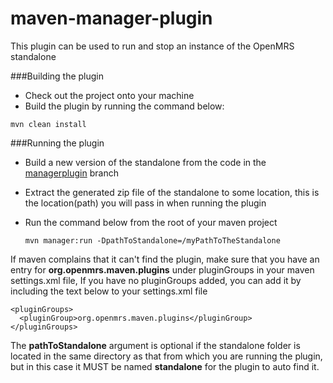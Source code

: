 maven-manager-plugin
====================

This plugin can be used to run and stop an instance of the OpenMRS standalone

###Building the plugin
 * Check out the project onto your machine 
 * Build the plugin by running the command below: 
 
  ``` 
  mvn clean install
  ```


###Running the plugin
* Build a new version of the standalone from the code in the [managerplugin](https://github.com/openmrs/openmrs-standalone/tree/managerplugin) branch
* Extract the generated zip file of the standalone to some location, this is the location(path) you will pass in when running the plugin
* Run the command below from the root of your maven project 
  
  ```
  mvn manager:run -DpathToStandalone=/myPathToTheStandalone
  ```

If maven complains that it can't find the plugin, make sure that you have an entry for **org.openmrs.maven.plugins** under  pluginGroups in your maven settings.xml file, If you have no pluginGroups added, you can add it by including the text below to your settings.xml file

```
<pluginGroups>
  <pluginGroup>org.openmrs.maven.plugins</pluginGroup>
</pluginGroups>
```

The **pathToStandalone** argument is optional if the standalone folder is located in the same directory as that from which you are running the plugin, but in this case it MUST be named **standalone** for the plugin to auto find it.
